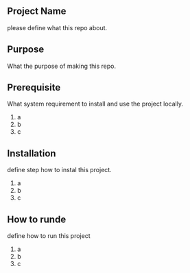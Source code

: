 ## Project Name
please define what this repo about.

## Purpose
What the purpose of making this repo.

## Prerequisite
What system requirement to install and use the project locally.
1. a 
2. b
3. c

## Installation
define step how to instal this project.
1. a
2. b
3. c

## How to runde
define how to run this project
1. a
2. b
3. c